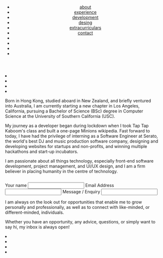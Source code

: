 <!DOCTYPE html>
<html lang="en">
<head>
    <meta charset="UTF-8">
    <meta name="viewport" content="width=device-width, initial-scale=1.0">
    <title>My name is Jasmine.
        I am a|</title>
</head>
<body>
    <header>
        <ul>  
            <nav>
                 <li><a href="">about</a></li>
                 <li><a href="">experience</a></li>
                 <li><a href="">development</a></li>
                 <li><a href="">desing</a></li>
                 <li><a href="">extracurriculars</a></li>
                 <li><a href="">contact</a></li>
            </nav>
        <nav>
            <li><a href="./email.png"></a></li>
            <li><a href="./linkdin.png"></a></li>
            <li><a href="./github-logo.png"></a></li>
            <li><a href="./instagram-logo.png"></a></li>
        </nav>
        </ul>
     </header>
            <nav>
                <li><a href="./email.png"></a></li>
                <li><a href="./linkdin.png"></a></li>
                <li><a href="./github-logo.png"></a></li>
                <li><a href="./instagram-logo.png"></a></li>
            </nav>
    <main>
        <p>Born in Hong Kong, studied aboard in New Zealand, and briefly ventured into Australia, I am currently starting a new chapter in Los Angeles, California, pursuing a Bachelor of Science (BSc) degree in Computer Science at the University of Southern California (USC).</p>
        <p>My journey as a developer began during lockdown when I took Tap Tap Kaboom's class and built a one-page Minions wikipedia. Fast forward to today, I have had the privilege of interning as a Software Engineer at Serato, the world's best DJ and music production software company, designing and developing websites for startups and non-profits, and winning multiple hackathons and start-up incubators.     </p>
        <p>I am passionate about all things technology, especially front-end software development, project management, and UI/UX design, and I am a firm believer in placing humanity in the centre of technology.</p>
        </div>
        <img src="https://jasmineyip.com/assets/demos/wgtnisa.gif" alt="">
    </main>
    <footer>
<form action=""></form>
 <label for="Your name">Your name</label>
<input type="text">
 <label for="Email Address">Email Address</label>
<input type="text">
 <label for="Message / Enquiry">Message / Enquiry</label>
<input type="text"> 

<main>
    <p>I am always on the look out for opportunities that enable me to grow personally and professionally, as well as to connect with like-minded, or different-minded, individuals.</p>
    <p>Whether you have an opportunity, any advice, questions, or simply want to say hi, my inbox is always open!</p>
</main>
   <nav>
     <li><a href="./email.png"></a></li>
     <li><a href="./linkdin.png"></a></li>
     <li><a href="./github-logo.png"></a></li>
     <li><a href="./instagram-logo.png"></a></li>
   </nav>
</main>
   </footer>
</body>
</html>
